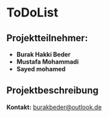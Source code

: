 # ToDoList

## Projektteilnehmer:


- **Burak Hakki Beder**
- **Mustafa Mohammadi**
- **Sayed mohamed**

## Projektbeschreibung

**Kontakt:** <burakbeder@outlook.de>
